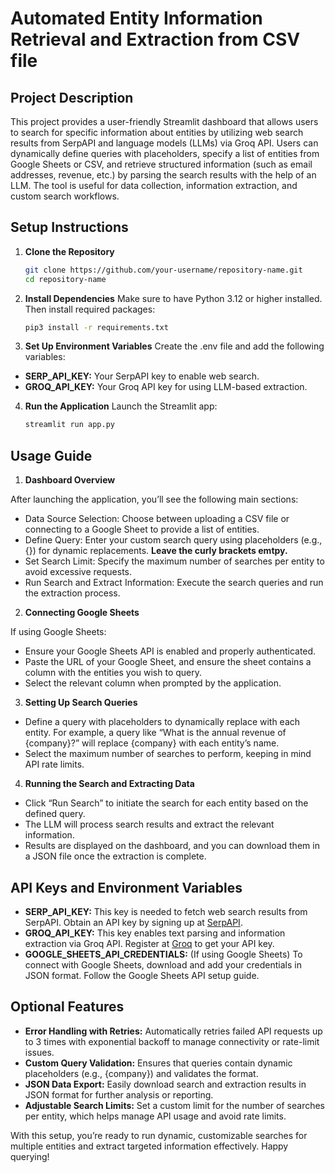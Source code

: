 # Automated Entity Information Retrieval and Extraction from CSV file

## Project Description

This project provides a user-friendly Streamlit dashboard that allows users to search for specific information about entities by utilizing web search results from SerpAPI and language models (LLMs) via Groq API. Users can dynamically define queries with placeholders, specify a list of entities from Google Sheets or CSV, and retrieve structured information (such as email addresses, revenue, etc.) by parsing the search results with the help of an LLM. The tool is useful for data collection, information extraction, and custom search workflows.

## Setup Instructions

1. **Clone the Repository**
   ```bash
   git clone https://github.com/your-username/repository-name.git
   cd repository-name

2. **Install Dependencies**
Make sure to have Python 3.12 or higher installed. Then install required packages:

   ```bash
   pip3 install -r requirements.txt
   ```

3. **Set Up Environment Variables**
Create the .env file and add the following variables:

- **SERP_API_KEY:** Your SerpAPI key to enable web search.
- **GROQ_API_KEY:** Your Groq API key for using LLM-based extraction.

4. **Run the Application**
Launch the Streamlit app:

   ```bash
   streamlit run app.py
   ```

## Usage Guide
1. **Dashboard Overview**

After launching the application, you’ll see the following main sections:

- Data Source Selection: Choose between uploading a CSV file or connecting to a Google Sheet to provide a list of entities.
- Define Query: Enter your custom search query using placeholders (e.g., {}) for dynamic replacements. **Leave the curly brackets emtpy.**
- Set Search Limit: Specify the maximum number of searches per entity to avoid excessive requests.
- Run Search and Extract Information: Execute the search queries and run the extraction process.

2. **Connecting Google Sheets**

If using Google Sheets:

- Ensure your Google Sheets API is enabled and properly authenticated.
- Paste the URL of your Google Sheet, and ensure the sheet contains a column with the entities you wish to query.
- Select the relevant column when prompted by the application.

3. **Setting Up Search Queries**

- Define a query with placeholders to dynamically replace with each entity. For example, a query like “What is the annual revenue of {company}?” will replace {company} with each entity’s name.
- Select the maximum number of searches to perform, keeping in mind API rate limits.

4. **Running the Search and Extracting Data**
- Click “Run Search” to initiate the search for each entity based on the defined query.
- The LLM will process search results and extract the relevant information.
- Results are displayed on the dashboard, and you can download them in a JSON file once the extraction is complete.

## API Keys and Environment Variables
- **SERP_API_KEY:** This key is needed to fetch web search results from SerpAPI. Obtain an API key by signing up at [SerpAPI](https://serpapi.com/).
- **GROQ_API_KEY:** This key enables text parsing and information extraction via Groq API. Register at [Groq](https://groq.com/) to get your API key.
- **GOOGLE_SHEETS_API_CREDENTIALS:** (If using Google Sheets) To connect with Google Sheets, download and add your credentials in JSON format. Follow the Google Sheets API setup guide.

## **Optional Features**
- **Error Handling with Retries:** Automatically retries failed API requests up to 3 times with exponential backoff to manage connectivity or rate-limit issues.
- **Custom Query Validation:** Ensures that queries contain dynamic placeholders (e.g., {company}) and validates the format.
- **JSON Data Export:** Easily download search and extraction results in JSON format for further analysis or reporting.
- **Adjustable Search Limits:** Set a custom limit for the number of searches per entity, which helps manage API usage and avoid rate limits.

With this setup, you’re ready to run dynamic, customizable searches for multiple entities and extract targeted information effectively. Happy querying!


